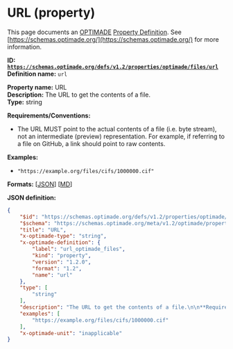# URL (property)

This page documents an [OPTIMADE](https://www.optimade.org/) [Property Definition](https://schemas.optimade.org/#definitions). See [https://schemas.optimade.org/](https://schemas.optimade.org/) for more information.

**ID: [`https://schemas.optimade.org/defs/v1.2/properties/optimade/files/url`](https://schemas.optimade.org/defs/v1.2/properties/optimade/files/url.md)**  
**Definition name:** `url`

**Property name:** URL  
**Description:** The URL to get the contents of a file.  
**Type:** string  

**Requirements/Conventions:**

- The URL MUST point to the actual contents of a file (i.e. byte stream), not an intermediate (preview) representation. For example, if referring to a file on GitHub, a link should point to raw contents.

**Examples:**

- `"https://example.org/files/cifs/1000000.cif"`

**Formats:** [[JSON](url.json)] [[MD](url.md)]

**JSON definition:**

``` json
{
    "$id": "https://schemas.optimade.org/defs/v1.2/properties/optimade/files/url",
    "$schema": "https://schemas.optimade.org/meta/v1.2/optimade/property_definition.json",
    "title": "URL",
    "x-optimade-type": "string",
    "x-optimade-definition": {
        "label": "url_optimade_files",
        "kind": "property",
        "version": "1.2.0",
        "format": "1.2",
        "name": "url"
    },
    "type": [
        "string"
    ],
    "description": "The URL to get the contents of a file.\n\n**Requirements/Conventions:**\n\n- The URL MUST point to the actual contents of a file (i.e. byte stream), not an intermediate (preview) representation. For example, if referring to a file on GitHub, a link should point to raw contents.",
    "examples": [
        "https://example.org/files/cifs/1000000.cif"
    ],
    "x-optimade-unit": "inapplicable"
}
```